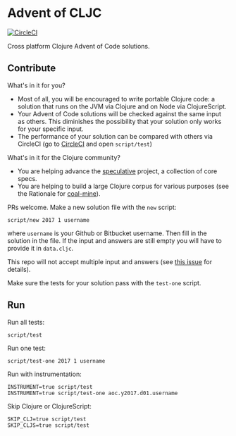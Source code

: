 # Advent of CLJC
[![CircleCI](https://circleci.com/gh/borkdude/advent-of-cljc/tree/master.svg?style=svg)](https://circleci.com/gh/borkdude/advent-of-cljc/tree/master)

Cross platform Clojure Advent of Code solutions.

## Contribute

What's in it for you?
* Most of all, you will be encouraged to write portable Clojure code: a solution that runs on the JVM via Clojure and on Node via ClojureScript.
* Your Advent of Code solutions will be checked against the same input as others. This diminishes the possibility that your solution only works for your specific input.
* The performance of your solution can be compared with others via CircleCI (go to [CircleCI](https://circleci.com/gh/borkdude/advent-of-cljc) and open `script/test`)

What's in it for the Clojure community?
* You are helping advance the [speculative](https://github.com/slipset/speculative) project, a collection of core specs.
* You are helping to build a large Clojure corpus for various purposes (see the Rationale for [coal-mine](https://github.com/mfikes/coal-mine)).

PRs welcome. Make a new solution file with the `new` script:

    script/new 2017 1 username

where `username` is your Github or Bitbucket username. Then fill in the solution in the file. If the input and answers are still empty you will have to provide it in `data.cljc`.

This repo will not accept multiple input and answers (see [this issue](https://github.com/borkdude/advent-of-cljc/issues/6) for details).

Make sure the tests for your solution pass with the `test-one` script.

## Run

Run all tests:

    script/test

Run one test:

    script/test-one 2017 1 username
    
Run with instrumentation:

    INSTRUMENT=true script/test
    INSTRUMENT=true script/test-one aoc.y2017.d01.username

Skip Clojure or ClojureScript:

    SKIP_CLJ=true script/test
    SKIP_CLJS=true script/test
